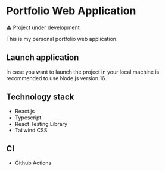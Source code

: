 # Portfolio Web Application

:warning: Project under development

This is my personal portfolio web application.

## Launch application

In case you want to launch the project in your local machine is recommended to use Node.js version 16.

## Technology stack

- React.js
- Typescript
- React Testing Library
- Tailwind CSS

## CI
- Github Actions
